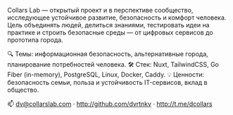 Collars Lab — открытый проект и в перспективе сообщество, исследующее устойчивое развитие, безопасность и комфорт человека.
Цель объединять людей, делиться знаниями, тестировать идеи на практике и строить безопасные среды — от цифровых сервисов до прототипа города.

🔍 Темы: информационная безопасность, альтернативные города, планирование потребностей человека.
🛠 Стек: Nuxt, TailwindCSS, Go Fiber (in-memory), PostgreSQL, Linux, Docker, Caddy.
💡 Ценности: безопасность семьи, польза и устойчивость IT-сервисов, вклад в общество.

📫 dv@collarslab.com · http://github.com/dvrtnkv · http://t.me/dcollars
